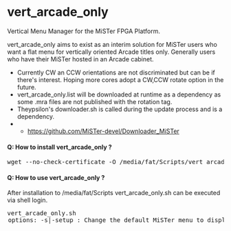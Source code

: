 # vert_arcade_only
Vertical Menu Manager for the MiSTer FPGA Platform. 

vert_arcade_only aims to exist as an interim solution for MiSTer users who want a flat menu for vertically oriented Arcade titles only. Generally users who have their MiSTer hosted in an Arcade cabinet.

- Currently CW an CCW orientations are not discriminated but can be if there's interest.
  Hoping more cores adopt a CW,CCW rotate option in the future.
- vert_arcade_only.list will be downloaded at runtime as a dependency as some .mra files are not published with the rotation tag.
- Theypsilon's downloader.sh is called during the update process and is a dependency.
- - https://github.com/MiSTer-devel/Downloader_MiSTer

#### Q: How to install vert_arcade_only ?<br>
<pre>wget --no-check-certificate -O /media/fat/Scripts/vert_arcade_only.sh https://raw.githubusercontent.com/alexanderupton/vert_arcade_only/main/vert_arcade_only.sh</pre>

#### Q: How to use vert_arcade_only ?<br>
After installation to /media/fat/Scripts vert_arcade_only.sh can be executed via shell login.

<pre>vert_arcade_only.sh <option>
options:
  -s|-setup : Change the default MiSTer menu to display ONLY vertical arcade titles
  -r|-rollback : Revert back to the default MiSTer root menu structure
  -u|-update : Update MiSTer and retain vertical arcade menu changes

example:
     ./vert_arcade_only.sh -u
</pre>
